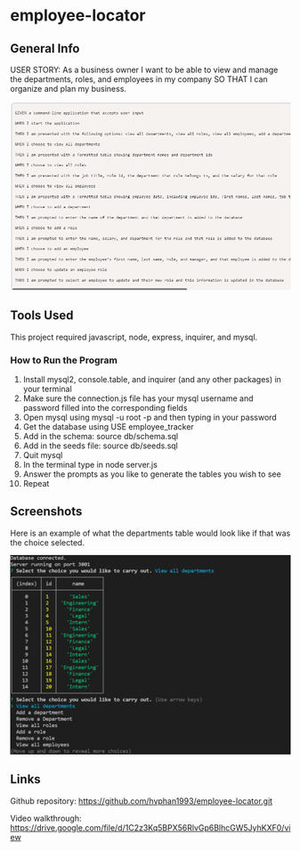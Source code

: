 # employee-locator

## General Info
USER STORY:
    As a business owner I want to be able to view and manage the departments, roles, and employees in my company
    SO THAT I can organize and plan my business.

![acceptance criteria](./assets/images/acceptancecriteria.png)

## Tools Used
This project required javascript, node, express, inquirer, and mysql.

### How to Run the Program
1. Install mysql2, console.table, and inquirer (and any other packages) in your terminal
2. Make sure the connection.js file has your mysql username and password filled into the corresponding fields
3. Open mysql using mysql -u root -p and then typing in your password
4. Get the database using USE employee_tracker
5. Add in the schema: source db/schema.sql
6. Add in the seeds file: source db/seeds.sql
7. Quit mysql
8. In the terminal type in node server.js
9. Answer the prompts as you like to generate the tables you wish to see
10. Repeat

## Screenshots
Here is an example of what the departments table would look like if that was the choice selected.

![departments table](./assets/images/departmentsscreenshot.png)

## Links
Github repository: https://github.com/hvphan1993/employee-locator.git

Video walkthrough: https://drive.google.com/file/d/1C2z3Kq5BPX56RlvGp6BlhcGW5JyhKXF0/view
